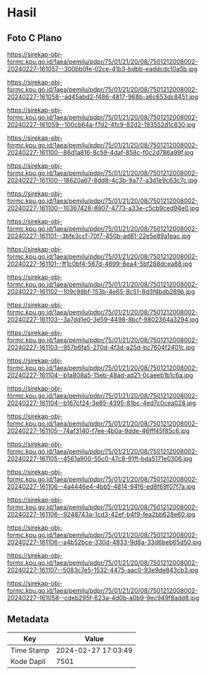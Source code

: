 # Hasil

## Foto C Plano

https://sirekap-obj-formc.kpu.go.id/1aea/pemilu/pdpr/75/01/21/20/08/7501212008002-20240227-161057--300bb0fe-02ce-41b3-bdbb-eaddcdc10a5b.jpg

https://sirekap-obj-formc.kpu.go.id/1aea/pemilu/pdpr/75/01/21/20/08/7501212008002-20240227-161058--ad45abd2-f486-4817-968b-a6c653dc8451.jpg

https://sirekap-obj-formc.kpu.go.id/1aea/pemilu/pdpr/75/01/21/20/08/7501212008002-20240227-161059--100cb64a-f7d2-4fc9-82d2-193552d1c830.jpg

https://sirekap-obj-formc.kpu.go.id/1aea/pemilu/pdpr/75/01/21/20/08/7501212008002-20240227-161100--86d1a816-8c59-4daf-858c-f0c2d786a99f.jpg

https://sirekap-obj-formc.kpu.go.id/1aea/pemilu/pdpr/75/01/21/20/08/7501212008002-20240227-161100--18620a67-8dd8-4c3b-9a77-a3d1e9c63c7c.jpg

https://sirekap-obj-formc.kpu.go.id/1aea/pemilu/pdpr/75/01/21/20/08/7501212008002-20240227-161100--10367428-8907-4773-a33e-c5cb9ced94e0.jpg

https://sirekap-obj-formc.kpu.go.id/1aea/pemilu/pdpr/75/01/21/20/08/7501212008002-20240227-161101--3bfe3ccf-70f7-450b-ad81-22e5e89a1eac.jpg

https://sirekap-obj-formc.kpu.go.id/1aea/pemilu/pdpr/75/01/21/20/08/7501212008002-20240227-161101--ff1c0bf4-567d-4699-8ea4-5bf288dcea88.jpg

https://sirekap-obj-formc.kpu.go.id/1aea/pemilu/pdpr/75/01/21/20/08/7501212008002-20240227-161102--109c98bf-153b-4e65-8c51-8d3f4bdb289b.jpg

https://sirekap-obj-formc.kpu.go.id/1aea/pemilu/pdpr/75/01/21/20/08/7501212008002-20240227-161103--3a7dd1e0-3e59-4498-8bcf-9802364a3294.jpg

https://sirekap-obj-formc.kpu.go.id/1aea/pemilu/pdpr/75/01/21/20/08/7501212008002-20240227-161103--957b6fa5-270d-4f3d-a25d-bc7604f2401c.jpg

https://sirekap-obj-formc.kpu.go.id/1aea/pemilu/pdpr/75/01/21/20/08/7501212008002-20240227-161104--b1a808a5-15eb-48ad-ad21-0caeeb1b1c6a.jpg

https://sirekap-obj-formc.kpu.go.id/1aea/pemilu/pdpr/75/01/21/20/08/7501212008002-20240227-161104--b167cf24-3e85-4395-81bc-4ed7c0cea028.jpg

https://sirekap-obj-formc.kpu.go.id/1aea/pemilu/pdpr/75/01/21/20/08/7501212008002-20240227-161105--74af3140-f7ee-4b0a-9dde-46fff45f85c6.jpg

https://sirekap-obj-formc.kpu.go.id/1aea/pemilu/pdpr/75/01/21/20/08/7501212008002-20240227-161105--4561a900-55c0-47c8-91ff-bda5171e0306.jpg

https://sirekap-obj-formc.kpu.go.id/1aea/pemilu/pdpr/75/01/21/20/08/7501212008002-20240227-161106--4a4446e4-4bb5-4814-94f6-ed8f69f07f7a.jpg

https://sirekap-obj-formc.kpu.go.id/1aea/pemilu/pdpr/75/01/21/20/08/7501212008002-20240227-161106--9248743a-1cd3-42ef-b4f9-fea2bb628e60.jpg

https://sirekap-obj-formc.kpu.go.id/1aea/pemilu/pdpr/75/01/21/20/08/7501212008002-20240227-161106--a4b52bce-330d-4833-9d8a-33d6beb65d50.jpg

https://sirekap-obj-formc.kpu.go.id/1aea/pemilu/pdpr/75/01/21/20/08/7501212008002-20240227-161107--5083c7e5-1532-4475-aac0-93e9de843cb3.jpg

https://sirekap-obj-formc.kpu.go.id/1aea/pemilu/pdpr/75/01/21/20/08/7501212008002-20240227-161058--cdeb295f-623a-4d0b-a0b9-9ec949f8add8.jpg


## Metadata

| Key        | Value               |
| ---------- | ------------------- |
| Time Stamp | 2024-02-27 17:03:49 |
| Kode Dapil | 7501                |



